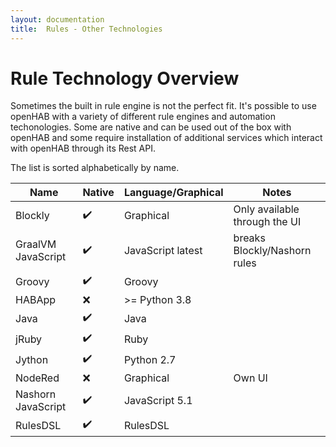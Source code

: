 ```yaml
---
layout: documentation
title:  Rules - Other Technologies
---
```


# Rule Technology Overview

Sometimes the built in rule engine is not the perfect fit.
It's possible to use openHAB with a variety of different rule engines and automation techonologies.
Some are native and can be used out of the box with openHAB and some require installation of
additional services which interact with openHAB through its Rest API.

The list is sorted alphabetically by name.

| Name                | Native             | Language/Graphical  | Notes                         |
|---------------------|--------------------|---------------------|-------------------------------|
| Blockly             | :heavy_check_mark: | Graphical           | Only available through the UI |
| GraalVM JavaScript  | :heavy_check_mark: | JavaScript latest   | breaks Blockly/Nashorn rules  |
| Groovy              | :heavy_check_mark: | Groovy              |                               |
| HABApp              | :x:                | >= Python 3.8       |                               |
| Java                | :heavy_check_mark: | Java                |                               |
| jRuby               | :heavy_check_mark: | Ruby                |                               |
| Jython              | :heavy_check_mark: | Python 2.7          |                               |
| NodeRed             | :x:                | Graphical           | Own UI                        |
| Nashorn JavaScript  | :heavy_check_mark: | JavaScript 5.1      |                               |
| RulesDSL            | :heavy_check_mark: | RulesDSL            |                               |
